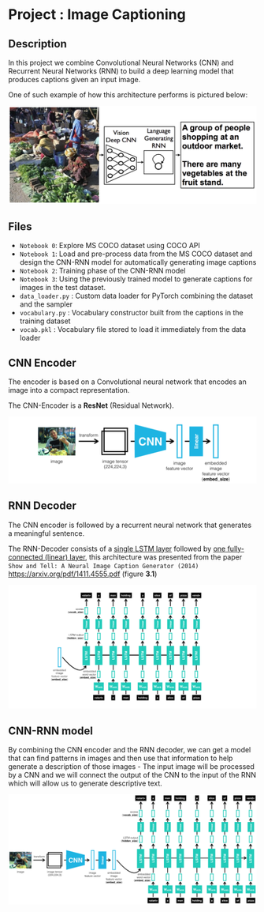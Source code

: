 # Project : Image Captioning

## Description

In this project we combine Convolutional Neural Networks (CNN) and Recurrent Neural Networks (RNN) to build a deep learning model that produces captions given an input image.

One of such example of how this architecture performs is pictured below:

<!-- ![Center Image](images/image-description.PNG) -->

<p align="center">
  <img src="images/cnn_rnn_model.png">
</p>

## Files

- `Notebook 0`: Explore MS COCO dataset using COCO API
- `Notebook 1`: Load and pre-process data from the MS COCO dataset and design the CNN-RNN model for automatically generating image captions
- `Notebook 2`: Training phase of the CNN-RNN model
- `Notebook 3`: Using the previously trained model to generate captions for images in the test dataset.
- `data_loader.py` : Custom data loader for PyTorch combining the dataset and the sampler
- `vocabulary.py` : Vocabulary constructor built from the captions in the training dataset
- `vocab.pkl` : Vocabulary file stored to load it immediately from the data loader

## CNN Encoder

The encoder is based on a Convolutional neural network that encodes an image into a compact representation.

The CNN-Encoder is a **ResNet** (Residual Network).

<!-- ![Encoder](images/encoder.png)-->
<p align="center">
  <img src="images/encoder.png">
</p>

## RNN Decoder

The CNN encoder is followed by a recurrent neural network that generates a meaningful sentence.

The RNN-Decoder consists of a <ins>single LSTM layer</ins> followed by <ins>one fully-connected (linear) layer</ins>, this architecture was presented from the paper `Show and Tell: A Neural Image Caption Generator (2014)` https://arxiv.org/pdf/1411.4555.pdf (figure **3.1**)

<!-- ![Decoder](images/decoder.png) -->
<p align="center">
  <img src="images/decoder.png">
</p>

## CNN-RNN model

By combining the CNN encoder and the RNN decoder, we can get a model that can find patterns in images and then use that information to help generate a description of those images - The input image will be processed by a CNN and we will connect the output of the CNN to the input of the RNN which will allow us to generate descriptive text.

<p align="center">
  <img src="images/encoder-decoder.png">
</p>
